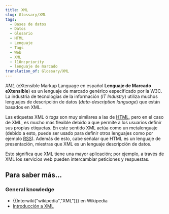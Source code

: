 ```yaml
---
title: XML
slug: Glossary/XML
tags:
  - Bases de datos
  - Datos
  - Glosario
  - HTML
  - Lenguaje
  - Tags
  - Web
  - XML
  - l10n:priority
  - lenguaje de marcado
translation_of: Glossary/XML
---
```


_XML_ (eXtensible Markup Language en español **Lenguaje de Marcado eXtensible**) es un lenguaje de marcado genérico especificado por la W3C. La industria de tecnologías de la información (_IT Industry_) utiliza muchos lenguajes de descripción de datos (_data-description language_) que están basados en XML.

Las etiquetas XML ó _tags_ son muy similares a las de [HTML](/es/docs/Glossary/HTML), pero en el caso de XML, es mucho más flexible debido a que permite a los usuarios definir sus propias etiquetas. En este sentido XML actúa como un metalenguaje (debido a esto, puede ser usado para definir otros lenguajes como por ejemplo [RSS](/es/docs/Glossary/RSS)). Además de esto, cabe señalar que HTML es un lenguaje de presentación, miestras que XML es un lenguaje descripción de datos.

Esto significa que XML tiene una mayor aplicación; por ejemplo, a través de XML los servicios web pueden intercambiar peticiones y respuestas.

## Para saber más...

### General knowledge

- {{Interwiki("wikipedia","XML")}} en Wikipedia
- [Introducción a XML](/es/docs/Introducción_a_XML)
